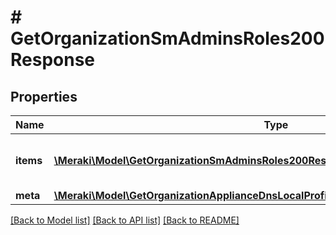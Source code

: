 # # GetOrganizationSmAdminsRoles200Response

## Properties

Name | Type | Description | Notes
------------ | ------------- | ------------- | -------------
**items** | [**\Meraki\Model\GetOrganizationSmAdminsRoles200ResponseItemsInner[]**](GetOrganizationSmAdminsRoles200ResponseItemsInner.md) | Array of Limited Access Roles | [optional]
**meta** | [**\Meraki\Model\GetOrganizationApplianceDnsLocalProfilesAssignments200ResponseMeta**](GetOrganizationApplianceDnsLocalProfilesAssignments200ResponseMeta.md) |  | [optional]

[[Back to Model list]](../../README.md#models) [[Back to API list]](../../README.md#endpoints) [[Back to README]](../../README.md)
